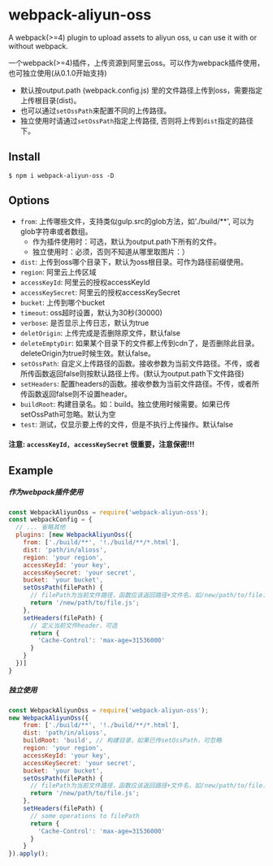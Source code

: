 # webpack-aliyun-oss
A webpack(>=4) plugin to upload assets to aliyun oss, u can use it with or without webpack.

一个webpack(>=4)插件，上传资源到阿里云oss。可以作为webpack插件使用，也可独立使用(从0.1.0开始支持)

- 默认按output.path (webpack.config.js) 里的文件路径上传到oss，需要指定上传根目录(dist)。
- 也可以通过`setOssPath`来配置不同的上传路径。
- 独立使用时请通过`setOssPath`指定上传路径, 否则将上传到`dist`指定的路径下。

Install
------------------------
```shell
$ npm i webpack-aliyun-oss -D
```

Options
------------------------

- `from`: 上传哪些文件，支持类似gulp.src的glob方法，如'./build/**', 可以为glob字符串或者数组。
    - 作为插件使用时：可选，默认为output.path下所有的文件。
    - 独立使用时：必须，否则不知道从哪里取图片：）
- `dist`: 上传到oss哪个目录下，默认为oss根目录。可作为路径前缀使用。
- `region`: 阿里云上传区域
- `accessKeyId`: 阿里云的授权accessKeyId
- `accessKeySecret`: 阿里云的授权accessKeySecret
- `bucket`: 上传到哪个bucket
- `timeout`: oss超时设置，默认为30秒(30000)
- `verbose`: 是否显示上传日志，默认为true
- `deletOrigin`: 上传完成是否删除原文件，默认false
- `deleteEmptyDir`: 如果某个目录下的文件都上传到cdn了，是否删除此目录。deleteOrigin为true时候生效。默认false。
- `setOssPath`: 自定义上传路径的函数。接收参数为当前文件路径。不传，或者所传函数返回false则按默认路径上传。(默认为output.path下文件路径)
- `setHeaders`: 配置headers的函数。接收参数为当前文件路径。不传，或者所传函数返回false则不设置header。
- `buildRoot`: 构建目录名。如：build。独立使用时候需要。如果已传setOssPath可忽略。默认为空
- `test`: 测试，仅显示要上传的文件，但是不执行上传操作。默认false

#### 注意: `accessKeyId, accessKeySecret` 很重要，注意保密!!!

Example
------------------------

##### 作为webpack插件使用
```javascript
const WebpackAliyunOss = require('webpack-aliyun-oss');
const webpackConfig = {
  // ... 省略其他
  plugins: [new WebpackAliyunOss({
    from: ['./build/**', '!./build/**/*.html'],
    dist: 'path/in/alioss',
    region: 'your region',
    accessKeyId: 'your key',
    accessKeySecret: 'your secret',
    bucket: 'your bucket',
    setOssPath(filePath) {
      // filePath为当前文件路径，函数应该返回路径+文件名，如/new/path/to/file.js，则最终上传路径为 path/in/alioss/new/path/to/file.js
      return '/new/path/to/file.js';
    },
    setHeaders(filePath) {
      // 定义当前文件header，可选
      return {
        'Cache-Control': 'max-age=31536000'
      }
    }
  })]
}
```

##### 独立使用

```javascript
const WebpackAliyunOss = require('webpack-aliyun-oss');
new WebpackAliyunOss({
    from: ['./build/**', '!./build/**/*.html'],
    dist: 'path/in/alioss',
    buildRoot: 'build', // 构建目录，如果已传setOssPath，可忽略
    region: 'your region',
    accessKeyId: 'your key',
    accessKeySecret: 'your secret',
    bucket: 'your bucket',
    setOssPath(filePath) {
      // filePath为当前文件路径，函数应该返回路径+文件名，如/new/path/to/file.js，则最终上传路径为 path/in/alioss/new/path/to/file.js
      return '/new/path/to/file.js';
    },
    setHeaders(filePath) {
      // some operations to filePath
      return {
        'Cache-Control': 'max-age=31536000'
      }
    }
}).apply(); 
```   
